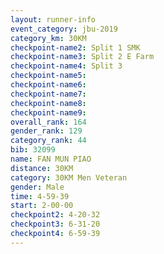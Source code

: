 ```yaml
---
layout: runner-info 
event_category: jbu-2019 
category_km: 30KM 
checkpoint-name2: Split 1 SMK 
checkpoint-name3: Split 2 E Farm 
checkpoint-name4: Split 3 
checkpoint-name5: 
checkpoint-name6: 
checkpoint-name7: 
checkpoint-name8: 
checkpoint-name9: 
overall_rank: 164
gender_rank: 129
category_rank: 44
bib: 32099
name: FAN MUN PIAO
distance: 30KM
category: 30KM Men Veteran
gender: Male
time: 4-59-39
start: 2-00-00
checkpoint2: 4-20-32
checkpoint3: 6-31-20
checkpoint4: 6-59-39
---
```

